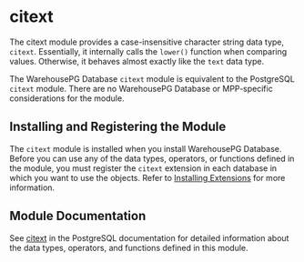 # citext 

The citext module provides a case-insensitive character string data type, `citext`. Essentially, it internally calls the `lower()` function when comparing values. Otherwise, it behaves almost exactly like the `text` data type.

The WarehousePG Database `citext` module is equivalent to the PostgreSQL `citext` module. There are no WarehousePG Database or MPP-specific considerations for the module.

## <a id="topic_reg"></a>Installing and Registering the Module 

The `citext` module is installed when you install WarehousePG Database. Before you can use any of the data types, operators, or functions defined in the module, you must register the `citext` extension in each database in which you want to use the objects. Refer to [Installing Extensions](../../install_guide/install_extensions.html) for more information.

## <a id="topic_info"></a>Module Documentation 

See [citext](https://www.postgresql.org/docs/12/citext.html) in the PostgreSQL documentation for detailed information about the data types, operators, and functions defined in this module.

